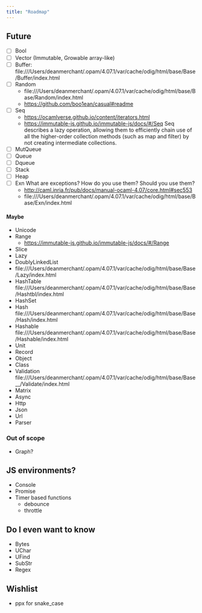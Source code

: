 ```yaml
---
title: "Roadmap"
---
```


## Future

- [ ] Bool
- [ ] Vector (Immutable, Growable array-like)
- [ ] Buffer: file:///Users/deanmerchant/.opam/4.07.1/var/cache/odig/html/base/Base/Buffer/index.html
- [ ] Random
  - file:///Users/deanmerchant/.opam/4.07.1/var/cache/odig/html/base/Base/Random/index.html
  - https://github.com/boo1ean/casual#readme
- [ ] Seq
  - https://ocamlverse.github.io/content/iterators.html
  - https://immutable-js.github.io/immutable-js/docs/#/Seq
    Seq describes a lazy operation, allowing them to efficiently chain use of all the higher-order collection methods (such as map and filter) by not creating intermediate collections.
- [ ] MutQueue
- [ ] Queue
- [ ] Dqueue
- [ ] Stack
- [ ] Heap
- [ ] Exn
      What are exceptions?
      How do you use them?
      Should you use them?
  - http://caml.inria.fr/pub/docs/manual-ocaml-4.07/core.html#sec553
  - file:///Users/deanmerchant/.opam/4.07.1/var/cache/odig/html/base/Base/Exn/index.html

#### Maybe

- Unicode
- Range
  - https://immutable-js.github.io/immutable-js/docs/#/Range
- Slice
- Lazy
- DoublyLinkedList
- file:///Users/deanmerchant/.opam/4.07.1/var/cache/odig/html/base/Base/Lazy/index.html
- HashTable
  file:///Users/deanmerchant/.opam/4.07.1/var/cache/odig/html/base/Base/Hashtbl/index.html
- HashSet
- Hash
  file:///Users/deanmerchant/.opam/4.07.1/var/cache/odig/html/base/Base/Hash/index.html
- Hashable
  file:///Users/deanmerchant/.opam/4.07.1/var/cache/odig/html/base/Base/Hashable/index.html
- Unit
- Record
- Object
- Class
- Validation file:///Users/deanmerchant/.opam/4.07.1/var/cache/odig/html/base/Base\_\_/Validate/index.html
- Matrix
- Async
- Http
- Json
- Url
- Parser

### Out of scope

- Graph?

## JS environments?

- Console
- Promise
- Timer based functions
  - debounce
  - throttle

## Do I even want to know

- Bytes
- UChar
- UFind
- SubStr
- Regex

## Wishlist

- ppx for snake_case

